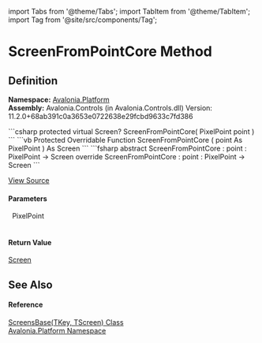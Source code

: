 import Tabs from '@theme/Tabs'; 
import TabItem from '@theme/TabItem'; 
import Tag from '@site/src/components/Tag'; 

# ScreenFromPointCore Method




## Definition
**Namespace:** <a href="N_Avalonia_Platform">Avalonia.Platform</a>  
**Assembly:** Avalonia.Controls (in Avalonia.Controls.dll) Version: 11.2.0+68ab391c0a3653e0722638e29fcbd9633c7fd386

<Tabs groupId="api-code-preview">
<TabItem value="csharp" label="C#">
```csharp
protected virtual Screen? ScreenFromPointCore(
	PixelPoint point
)
```
</TabItem>
<TabItem value="vb" label="VB">
```vb
Protected Overridable Function ScreenFromPointCore ( 
	point As PixelPoint
) As Screen
```
</TabItem>
<TabItem value="fsharp" label="F#">
```fsharp
abstract ScreenFromPointCore : 
        point : PixelPoint -> Screen 
override ScreenFromPointCore : 
        point : PixelPoint -> Screen 
```
</TabItem>
</Tabs>



<a href="https://github.com/AvaloniaUI/Avalonia/tree/master/srcAvalonia.Controls/Platform/IScreenImpl.cs#L127" title="View the source code">View Source</a>



#### Parameters
<dl><dt>  PixelPoint</dt><dd> </dd></dl>

#### Return Value
<a href="T_Avalonia_Platform_Screen">Screen</a>

## See Also


#### Reference
<a href="T_Avalonia_Platform_ScreensBase_2">ScreensBase(TKey, TScreen) Class</a>  
<a href="N_Avalonia_Platform">Avalonia.Platform Namespace</a>  
